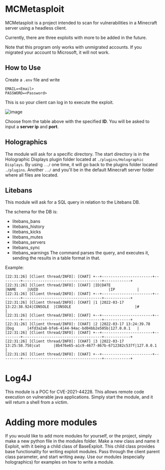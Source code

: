 # MCMetasploit

MCMetasploit is a project intended to scan for vulnerabilities in a Minecraft server using a headless client.

Currently, there are three exploits with more to be added in the future.

Note that this program only works with unmigrated accounts. If you migrated your account to Microsoft, it will not work.

## How to Use

Create a ``.env`` file and write
```
EMAIL=<Email>
PASSWORD=<Password>
```
This is so your client can log in to execute the exploit.

![image](https://user-images.githubusercontent.com/71950247/160255222-2dc73f09-67e6-435f-8e1d-d35e7c2e9297.png)

Choose from the table above with the specified **ID**. You will be asked to input a **server ip** and **port**.

## Holographics

The module will ask for a specific directory. The start directory is in the Holographic Displays plugin folder located at ``./plugins/Holographic Displays``. By using ``../`` one time, it will go back to the plugins folder located ``./plugins``. Another ``../`` and you'll be in the default Minecraft server folder where all files are located.

## Litebans

This module will ask for a SQL query in relation to the Litebans DB.

The schema for the DB is:
- litebans_bans
- litebans_history
- litebans_kicks
- litebans_mutes
- litebans_servers
- litebans_sync
- litebans_warnings
The command parses the query, and executes it, sending the results in a table format in that.

Example:
```
[22:31:26] [Client thread/INFO]: [CHAT] +--+-----------------------+---------+------------------------------------+------------+
[22:31:26] [Client thread/INFO]: [CHAT] |ID|DATE                   |NAME     |UUID                                |IP          |
[22:31:26] [Client thread/INFO]: [CHAT] +--+-----------------------+---------+------------------------------------+------------+
[22:31:26] [Client thread/INFO]: [CHAT] |1 |2022-03-17 13:22:38.924|CONSOLE  |CONSOLE                             |#           |
[22:31:26] [Client thread/INFO]: [CHAT] +--+-----------------------+---------+------------------------------------+------------+
[22:31:26] [Client thread/INFO]: [CHAT] |2 |2022-03-17 13:24:39.78 |Dog      |4fd3a2a8-bfe6-4144-94ac-bd04bb2e505b|127.0.0.1   |
[22:31:26] [Client thread/INFO]: [CHAT] +--+-----------------------+---------+------------------------------------+------------+
[22:31:26] [Client thread/INFO]: [CHAT] |3 |2022-03-17 13:25:58.758|cat      |8b476e65-a1c9-4677-867b-6712382c537f|127.0.0.1   |
[22:31:26] [Client thread/INFO]: [CHAT] +--+-----------------------+---------+------------------------------------+------------+
```

# Log4J

This module is a POC for CVE-2021-44228. This allows remote code execution on vulnerable java applications. Simply start the module, and it will return a shell from a victim.

# Adding more modules

If you would like to add more modules for yourself, or the project, simply make a new python file in the modules folder. Make a new class and name it Exploit, with it being a child class of BaseExploit. This child class provides base functionality for writing exploit modules. Pass through the client parent class parameter, and start writing away. Use our modules (especially holographics) for examples on how to write a module.
